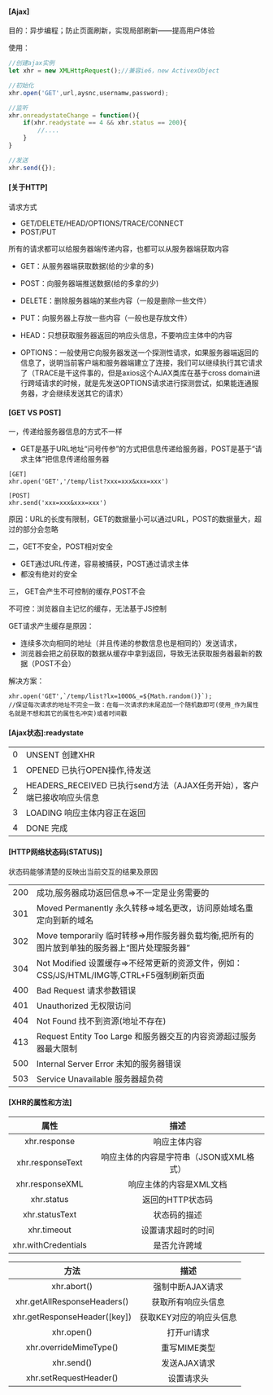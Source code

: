#### [Ajax]



目的：异步编程；防止页面刷新，实现局部刷新——提高用户体验



使用：

```js
//创建ajax实例
let xhr = new XMLHttpRequest();//兼容ie6，new ActivexObject

//初始化
xhr.open('GET',url,aysnc,usernamw,password);

//监听
xhr.onreadystateChange = function(){
    if(xhr.readystate == 4 && xhr.status == 200){
        //....
    }
}

//发送
xhr.send({});

```



#### [关于HTTP]

请求方式

- GET/DELETE/HEAD/OPTIONS/TRACE/CONNECT
- POST/PUT

所有的请求都可以给服务器端传递内容，也都可以从服务器端获取内容

- GET：从服务器端获取数据(给的少拿的多)

- POST：向服务器端推送数据(给的多拿的少)

- DELETE：删除服务器端的某些内容（一般是删除一些文件）

- PUT：向服务器上存放一些内容（一般也是存放文件）

- HEAD：只想获取服务器返回的响应头信息，不要响应主体中的内容

- OPTIONS：一般使用它向服务器发送一个探测性请求，如果服务器端返回的信息了，说明当前客户端和服务器端建立了连接，我们可以继续执行其它请求了（TRACE是干这件事的，但是axios这个AJAX类库在基于cross domain进行跨域请求的时候，就是先发送OPTIONS请求进行探测尝试，如果能连通服务器，才会继续发送其它的请求）



#### [GET VS POST]

一，传递给服务器信息的方式不一样

-   GET是基于URL地址“问号传参”的方式把信息传递给服务器，POST是基于“请求主体”把信息传递给服务器

```
[GET]
xhr.open('GET','/temp/list?xxx=xxx&xxx=xxx')

[POST]
xhr.send('xxx=xxx&xxx=xxx')
```

  原因：URL的长度有限制，GET的数据量小可以通过URL，POST的数据量大，超过的部分会忽略

二，GET不安全，POST相对安全

- GET通过URL传递，容易被捕获，POST通过请求主体
- 都没有绝对的安全

三， GET会产生不可控制的缓存,POST不会

不可控：浏览器自主记忆的缓存，无法基于JS控制

GET请求产生缓存是原因：

- 连续多次向相同的地址（并且传递的参数信息也是相同的）发送请求，
- 浏览器会把之前获取的数据从缓存中拿到返回，导致无法获取服务器最新的数据（POST不会）

解决方案：

```
xhr.open('GET',`/temp/list?lx=1000&_=${Math.random()}`); 
//保证每次请求的地址不完全一致：在每一次请求的末尾追加一个随机数即可(使用_作为属性名就是不想和其它的属性名冲突)或者时间戳
```



#### [Ajax状态]:readystate

|      |                                                              |
| :--: | :----------------------------------------------------------- |
|  0   | UNSENT  创建XHR                                              |
|  1   | OPENED  已执行OPEN操作,待发送                                |
|  2   | HEADERS_RECEIVED 已执行send方法（AJAX任务开始），客户端已接收响应头信息 |
|  3   | LOADING 响应主体内容正在返回                                 |
|  4   | DONE 完成                                                    |



#### [HTTP网络状态码(STATUS)]

状态码能够清楚的反映出当前交互的结果及原因

|      |                                                              |
| :--: | ------------------------------------------------------------ |
| 200  | 成功,服务器成功返回信息=>不一定是业务需要的                  |
| 301  | Moved Permanently 永久转移=>域名更改，访问原始域名重定向到新的域名 |
| 302  | Move temporarily 临时转移=>用作服务器负载均衡,把所有的图片放到单独的服务器上“图片处理服务器” |
| 304  | Not Modified 设置缓存=>不经常更新的资源文件，例如：CSS/JS/HTML/IMG等,CTRL+F5强制刷新页面 |
| 400  | Bad Request 请求参数错误                                     |
| 401  | Unauthorized 无权限访问                                      |
| 404  | Not Found  找不到资源(地址不存在)                            |
| 413  | Request Entity Too Large 和服务器交互的内容资源超过服务器最大限制 |
| 500  | Internal Server Error 未知的服务器错误                       |
| 503  | Service Unavailable 服务器超负荷                             |



#### [XHR的属性和方法]



|        属性         |                  描述                   |
| :-----------------: | :-------------------------------------: |
|    xhr.response     |              响应主体内容               |
|  xhr.responseText   | 响应主体的内容是字符串（JSON或XML格式） |
|   xhr.responseXML   |         响应主体的内容是XML文档         |
|     xhr.status      |            返回的HTTP状态码             |
|   xhr.statusText    |              状态码的描述               |
|     xhr.timeout     |           设置请求超时的时间            |
| xhr.withCredentials |              是否允许跨域               |


  

|             方法             |          描述           |
| :--------------------------: | :---------------------: |
|         xhr.abort()          |    强制中断AJAX请求     |
| xhr.getAllResponseHeaders()  |   获取所有响应头信息    |
| xhr.getResponseHeader([key]) | 获取KEY对应的响应头信息 |
|          xhr.open()          |       打开url请求       |
|    xhr.overrideMimeType()    |      重写MIME类型       |
|          xhr.send()          |      发送AJAX请求       |
|    xhr.setRequestHeader()    |       设置请求头        |


   

 
